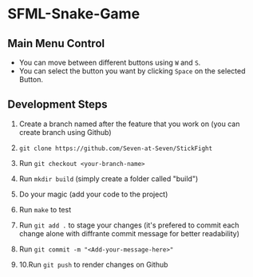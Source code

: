 # SFML-Snake-Game

## Main Menu Control

- You can move between different buttons using `W` and `S`.
- You can select the button you want by clicking `Space` on the selected Button.

## Development Steps
1. Create a branch named after the feature that you work on (you can create branch using Github)

2. `git clone https://github.com/Seven-at-Seven/StickFight`

4. Run `git checkout <your-branch-name>`

5. Run `mkdir build` (simply create a folder called "build")

6. Do your magic (add your code to the project)

7. Run `make` to test 

8. Run `git add .` to stage your changes (it's prefered to commit each change alone with diffrante commit message for better readability)  

9. Run `git commit -m "<Add-your-message-here>"`

10. 10.Run `git push` to render changes on Github
